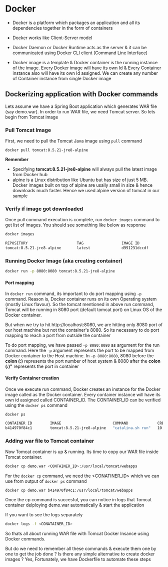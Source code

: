 # Docker

- Docker is a platform which packages an application and all its dependencies together in the form of containers

- Docker works like Client-Server model

- Docker Daemon or Docker Runtime acts as the server & it can be communicated using Docker CLI client (Command Line Interface)

- Docker image is a template & Docker container is the running instance of the image. Every Docker image will have its own Id & Every Container instance also will have its own Id assigned.  We can create any number of Container instance from single Docker image

## Dockerizing application with Docker commands

Lets assume we have a Spring Boot application which generates WAR file (say demo.war). In order to run WAR file, we need Tomcat server. So lets begin from Tomcat image

### Pull Tomcat Image

First, we need to pull the Tomcat Java image using `pull` command

```
docker pull tomcat:8.5.21-jre8-alpine
```

**Remember** 
* Specifying **tomcat:8.5.21-jre8-alpine** will always pull the latest image from Docker hub
* alpine is a Linux distribution like Ubuntu but has size of just 5 MB. Docker images built on top of alpine are usally small in size & hence downloads much faster. Hence we used alpine version of tomcat in our sample

### Verify if image got downloaded

Once pull command execution is complete, run `docker images` command to get list of images. You should see something like below as response

```sh
docker images

REPOSITORY                      TAG                 IMAGE ID            CREATED             SIZE
tomcat:8.5.21-jre8-alpine       latest              d991231dccdf        4 weeks ago         113MB
```

### Running Docker Image (aka creating container)

```sh
docker run -p 8080:8080 tomcat:8.5.21-jre8-alpine
```

#### Port mapping

In `docker run` command, its important to do port mapping using `-p` command. Reason is, Docker container runs on its own Operating system (mostly Linux flavour). So the tomcat mentioned in above run command, Tomcat will be running in 8080 port (default tomcat port) on Linux OS of the Docker container. 

But when we try to hit http://localhost:8080, we are hitting only 8080 port of our host machine but not the container's 8080. So its necessary to do port mapping to reach a port from outside the container 

To do port mapping, we have passed `-p 8080:8080` as argument for the run command. Here the `-p` argument represents the port to be mapped from Docker container to the Host machine. In `-p 8080:8080`, 8080 before the **colon (:)** represents the port number of host system & 8080 after the **colon (:)"** represents the port in container

#### Verify Container creation

Once we execute run command, Docker creates an instance for the Docker image called as the Docker container. Every container instance will have its own id assigned called CONTAINER_ID. The CONTAINER_ID can be verified using the `docker ps` command

```sh
docker ps

CONTAINER ID        IMAGE                       COMMAND             CREATED             STATUS              PORTS                    NAMES
b414970f84c1        tomcat:8.5.21-jre8-alpine   "catalina.sh run"   10 seconds ago      Up 9 seconds        0.0.0.0:8080->8080/tcp   nifty_aryabhata
```

### Adding war file to Tomcat container

Now Tomcat container is up & running. Its time to copy our WAR file inside Tomcat container.

```sh
docker cp demo.war <CONTAINER_ID>:/usr/local/tomcat/webapps
```

For the `docker cp` command, we need the <CONATINER_ID> which we can use from output of `docker ps` command

```
docker cp demo.war b414970f84c1:/usr/local/tomcat/webapps
```

Once the cp command is succesful, you can notice in logs that Tomcat container delploying demo.war automatically & start the application

If you want to see the logs separately 

```sh
docker logs -f <CONATAINER_ID>
```

So thats all about running WAR file with Tomcat Docker Insance using Docker commands.

But do we need to remember all these commands & execute them one by one to get the job done ? Is there any simple alternative to create docker images ? 
Yes, Fortunately, we have Dockerfile to automate these steps
